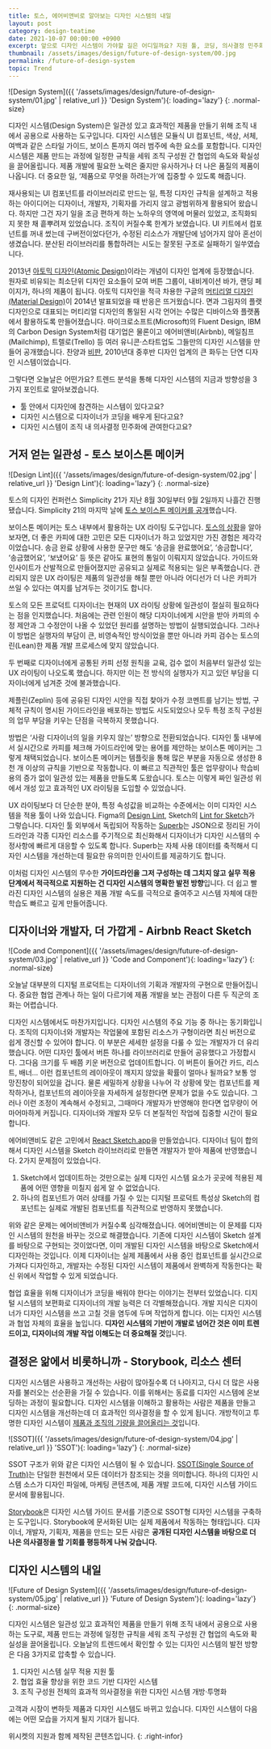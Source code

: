 ```yaml
---
title: 토스, 에어비앤비로 알아보는 디자인 시스템의 내일
layout: post
category: design-teatime
date: 2021-10-07 00:00:00 +0900
excerpt: 앞으로 디자인 시스템이 가야할 길은 어디일까요? 지원 툴, 코딩, 의사결정 민주화... 트렌드 분석을 통해 얻은 3가지 방향성을 설명하겠습니다.
thumbnail: /assets/images/design/future-of-design-system/00.jpg
permalink: /future-of-design-system
topic: Trend
---
```


![Design System]({{ '/assets/images/design/future-of-design-system/01.jpg' | relative_url }} 'Design System'){: loading='lazy'}
{: .normal-size}

디자인 시스템(Design System)은 일관성 있고 효과적인 제품을 만들기 위해 조직 내에서 공용으로 사용하는 도구입니다. 디자인 시스템은 모듈식 UI 컴포넌트, 색상, 서체, 여백과 같은 스타일 가이드, 보이스 톤까지 여러 범주에 속한 요소를 포함합니다. 디자인 시스템은 제품 만드는 과정에 일정한 규칙을 세워 조직 구성원 간 협업의 속도와 확실성을 끌어올립니다. 제품 개발에 필요한 노력은 줄지만 유사하거나 더 나은 품질의 제품이 나옵니다. 더 중요한 일, ‘제품으로 무엇을 하려는가’에 집중할 수 있도록 해줍니다.

재사용되는 UI 컴포넌트를 라이브러리로 만드는 일, 특정 디자인 규칙을 설계하고 적용하는 아이디어는 디자이너, 개발자, 기획자를 가리지 않고 광범위하게 활용되어 왔습니다. 하지만 그건 자기 일을 조금 편하게 하는 노하우의 영역에 머물러 있었고, 조직화되지 못한 채 흩뿌려져 있었습니다. 조직이 커질수록 한계가 보였습니다. UI 키트에서 컴포넌트를 꺼내 썼는데 구버전이었다던가, 수정된 리소스가 개발단에 넘어가지 않아 혼선이 생겼습니다. 분산된 라이브러리를 통합하려는 시도는 잘못된 구조로 실패하기 일쑤였습니다.

2013년 <a title='Brad Frost, 2013 - Atomic Design' href='https://bradfrost.com/blog/post/atomic-web-design?refer=mag_epmat' target='_blank' rel='noopener'>아토믹 디자인(Atomic Design)</a>이라는 개념이 디자인 업계에 등장했습니다. 원자로 비유되는 최소단위 디자인 요소들이 모여 버튼 그룹이, 내비게이션 바가, 랜딩 페이지가, 하나의 제품이 됩니다. 아토믹 디자인을 적극 차용한 구글의 <a title='Racheal Hooks, 2021 - The Evolution of Material Design' href='https://1brand.design/blog/the-evolution-of-material-design?refer=mag_epmat' target='_blank' rel='noopener'>머티리얼 디자인(Material Design)</a>이 2014년 발표되었을 때 반응은 뜨거웠습니다. 면과 그림자의 플랫 디자인으로 대표되는 머티리얼 디자인의 통일된 시각 언어는 수많은 디바이스와 플랫폼에서 활용하도록 만들어졌습니다. 마이크로소프트(Microsoft)의 Fluent Design, IBM의 Carbon Design System처럼 대기업은 물론이고 에어비앤비(Airbnb), 메일침프(Mailchimp), 트렐로(Trello) 등 여러 유니콘·스타트업도 그들만의 디자인 시스템을 만들어 공개했습니다. 찬양과 <a title='Pascal Barry, 2020 - Design System Are Bullsh*t' href='https://uxplanet.org/design-systems-are-bullsh-t-7ecdb795cc62?refer=mag_epmat' target='_blank' rel='noopener'>비판</a>, 2010년대 중후반 디자인 업계의 큰 화두는 단연 디자인 시스템이었습니다.

그렇다면 오늘날은 어떤가요? 트렌드 분석을 통해 디자인 시스템의 지금과 방향성을 3가지 포인트로 알아보겠습니다.

- 툴 안에서 디자인에 참견하는 시스템이 있다고요?
- 디자인 시스템으로 디자이너가 코딩을 배우게 된다고요?
- 디자인 시스템이 조직 내 의사결정 민주화에 관여한다고요?

## 거저 얻는 일관성 - 토스 보이스톤 메이커

![Design Lint]({{ '/assets/images/design/future-of-design-system/02.jpg' | relative_url }} 'Design Lint'){: loading='lazy'}
{: .normal-size}

토스의 디자인 컨퍼런스 Simplicity 21가 지난 8월 30일부터 9월 2일까지 나흘간 진행됐습니다. Simplicity 21의 마지막 날에 <a title='Simplicity 21 - 어느 날 토스가 말을 걸기 시작했다.' href='https://toss.im/simplicity-21/sessions/4-3' target='_blank' rel='noopener'>토스 보이스톤 메이커를 공개</a>했습니다.

보이스톤 메이커는 토스 내부에서 활용하는 UX 라이팅 도구입니다. <a title='김강령(Toss), 2021 - 토스가 보이스톤 메이커를 만들게 된 배경' href='https://brunch.co.kr/@thinkaboutlove/396?refer=mag_epmat' target='_blank' rel='noopener'>토스의 상황</a>을 알아보자면, 더 좋은 카피에 대한 고민은 모든 디자이너가 하고 있었지만 가진 경험은 제각각이었습니다. 송금 완료 상황에 사용한 문구만 해도 ‘송금을 완료했어요’, ‘송금합니다’, ‘송금했어요’, ‘보냈어요’ 등 뜻은 같아도 표현의 통일이 이뤄지지 않았습니다. 가이드와 인사이트가 산발적으로 만들어졌지만 공유되고 실제로 적용되는 일은 부족했습니다. 관리되지 않은 UX 라이팅은 제품의 일관성을 해칠 뿐만 아니라 어디선가 더 나은 카피가 쓰일 수 있다는 여지를 남겨두는 것이기도 합니다.

토스의 모든 프로덕트 디자이너는 현재의 UX 라이팅 상황에 일관성이 절실히 필요하다는 점을 인지했습니다. 처음에는 관련 인원이 해당 디자이너에게 시안을 받아 카피의 수정 제안과 그 수정안이 나올 수 있었던 원리를 설명하는 방법이 실행되었습니다. 그러나 이 방법은 실행자의 부담이 큰, 비영속적인 방식이었을 뿐만 아니라 카피 검수는 토스의 린(Lean)한 제품 개발 프로세스에 맞지 않았습니다.

두 번째로 디자이너에게 공통된 카피 선정 원칙을 교육, 검수 없이 처음부터 일관성 있는 UX 라이팅이 나오도록 했습니다. 하지만 이는 전 방식의 실행자가 지고 있던 부담을 디자이너에게 넘겨준 것에 불과했습니다.

제플린(Zeplin) 등에 공유된 디자인 시안을 직접 찾아가 수정 코멘트를 남기는 방법, 구체적 규칙이 명시된 가이드라인을 배포하는 방법도 시도되었으나 모두 특정 조직 구성원의 업무 부담을 키우는 단점을 극복하지 못했습니다.

방법은 ‘사람 디자이너의 일을 키우지 않는’ 방향으로 전환되었습니다. 디자인 툴 내부에서 실시간으로 카피를 체크해 가이드라인에 맞는 용어를 제안하는 보이스톤 메이커는 그렇게 채택되었습니다. 보이스톤 메이커는 템플릿을 통해 많은 부분을 자동으로 생성한 8천 개 이상의 규칙을 기반으로 작동합니다. 이 빠르고 직관적인 툴은 업무량이나 학습비용의 증가 없이 일관성 있는 제품을 만들도록 도왔습니다. 토스는 이렇게 짜인 일관성 위에서 개성 있고 효과적인 UX 라이팅을 도입할 수 있었습니다.

UX 라이팅보다 더 단순한 분야, 특정 속성값을 비교하는 수준에서는 이미 디자인 시스템을 적용 툴이 나와 있습니다. Figma의 <a title='Figma - Design Lint' href='https://www.figma.com/community/plugin/801195587640428208/Design-Lint' target='_blank' rel='noopener'>Design Lint</a>, Sketch의 <a title='Saransh Solanki, 2019 - Validate your designs against your defined design guidelines, within seconds' href='https://uxdesign.cc/sketch-lint-2f292ef87084?refer=mag_epmat' target='_blank' rel='noopener'>Lint for Sketch</a>가 그렇습니다. 디자인 툴 외부에서 독립되어 작동하는 <a title='Tanner Christensen, 2020 - What design system tools will look like in the future' href='https://tannerchristensen.com/blog/2020/4/9/what-design-system-tools-will-look-like?refer=mag_epmat' target='_blank' rel='noopener'>Superb</a>는 JSON으로 정리된 가이드라인과 각종 디자인 리소스를 주기적으로 최신화해서 디자이너가 디자인 시스템의 수정사항에 빠르게 대응할 수 있도록 합니다. Superb는 자체 사용 데이터를 축적해서 디자인 시스템을 개선하는데 필요한 유의미한 인사이트를 제공하기도 합니다.

이처럼 디자인 시스템의 무수한 **가이드라인을 그저 구성하는 데 그치지 않고 실무 적용 단계에서 적극적으로 지원하는 건 디자인 시스템의 명확한 발전 방향**입니다. 더 쉽고 빨라진 디자인 시스템의 실용은 제품 개발 속도를 극적으로 줄여주고 시스템 자체에 대한 학습도 빠르고 깊게 만들어줍니다.

## 디자이너와 개발자, 더 가깝게 - Airbnb React Sketch

![Code and Component]({{ '/assets/images/design/future-of-design-system/03.jpg' | relative_url }} 'Code and Component'){: loading='lazy'}
{: .normal-size}

오늘날 대부분의 디지털 프로덕트는 디자이너의 기획과 개발자의 구현으로 만들어집니다. 중요한 협업 관계나 하는 일이 다르기에 제품 개발을 보는 관점이 다른 두 직군의 조화는 어렵습니다.

디자인 시스템에서도 마찬가지입니다. 디자인 시스템의 주요 기능 중 하나는 동기화입니다. 조직의 디자이너와 개발자는 작업물에 포함된 리소스가 구형이라면 최신 버전으로 쉽게 갱신할 수 있어야 합니다. 이 부분은 세세한 설정을 다룰 수 있는 개발자가 더 유리했습니다. 어떤 디자인 툴에서 버튼 하나를 라이브러리로 만들어 공유했다고 가정합시다. 그다음 크기를 두 배쯤 키운 버전으로 업데이트합니다. 이 버튼이 들어간 카드, 리스트, 배너… 이런 컴포넌트의 레이아웃이 깨지지 않았을 확률이 얼마나 될까요? 보통 엉망진창이 되어있을 겁니다. 물론 세밀하게 상황을 나누어 각 상황에 맞는 컴포넌트를 제작하거나, 컴포넌트의 레이아웃을 자세하게 설정한다면 문제가 없을 수도 있습니다. 그러나 이런 조정이 계속해서 수정되고, 그때마다 개발자가 반영해야 한다면 업무량이 어마어마하게 커집니다. 디자이너와 개발자 모두 더 본질적인 작업에 집중할 시간이 필요합니다.

에어비앤비도 같은 고민에서 <a title='Jon Gold(Airbnb) - Painting with Code : Introducing our new open source library React Sketch.app' href='https://airbnb.design/painting-with-code?refer=mag_epmat' target='_blank' rel='noopener'>React Sketch.app</a>을 만들었습니다. 디자이너 팀이 합의해서 디자인 시스템을 Sketch 라이브러리로 만들면 개발자가 받아 제품에 반영했습니다. 2가지 문제점이 있었습니다.

1. Sketch에서 업데이트하는 것만으로는 실제 디자인 시스템 요소가 곳곳에 적용된 제품에 어떤 영향을 미칠지 쉽게 알 수 없었습니다.
2. 하나의 컴포넌트가 여러 상태를 가질 수 있는 디지털 프로덕트 특성상 Sketch의 컴포넌트는 실제로 개발된 컴포넌트를 직관적으로 반영하지 못했습니다.

위와 같은 문제는 에어비앤비가 커질수록 심각해졌습니다. 에어비앤비는 이 문제를 디자인 시스템의 원천을 바꾸는 것으로 해결했습니다. 기존에 디자인 시스템이 Sketch 설계를 바탕으로 구현되는 것이었다면, 이미 개발된 디자인 시스템을 바탕으로 Sketch에서 디자인하는 것입니다. 이제 디자이너는 실제 제품에서 사용 중인 컴포넌트를 실시간으로 가져다 디자인하고, 개발자는 수정된 디자인 시스템이 제품에서 완벽하게 작동한다는 확신 위에서 작업할 수 있게 되었습니다.

협업 효율을 위해 디자이너가 코딩을 배워야 한다는 이야기는 전부터 있었습니다. 디지털 시스템의 보편화로 디자이너의 개발 능력은 더 각별해졌습니다. 개발 지식은 디자이너가 디자인 시스템을 쓰고 고칠 것을 염두에 두며 작업하게 합니다. 이는 디자인 시스템과 협업 자체의 효율을 높입니다. **디자인 시스템의 기반이 개발로 넘어간 것은 이미 트렌드이고, 디자이너의 개발 작업 이해도는 더 중요해질 것**입니다.

## 결정은 앎에서 비롯하니까 - Storybook, 리소스 센터

디자인 시스템은 사용하고 개선하는 사람이 많아질수록 더 나아지고, 다시 더 많은 사용자를 불러오는 선순환을 가질 수 있습니다. 이를 위해서는 동료를 디자인 시스템에 온보딩하는 과정이 필요합니다. 디자인 시스템을 이해하고 활용하는 사람은 제품을 만들고 디자인 시스템을 개선하는데 더 효과적인 의사결정을 할 수 있게 됩니다. 개방적이고 투명한 디자인 시스템이 <a title='Jalita Aspelin(Columbia Road), 2018 - The future of design systems' href='https://www.columbiaroad.com/blog/the-future-of-design-systems?refer=mag_epmat' target='_blank' rel='noopener'>제품과 조직의 기량을 끌어올리는 것</a>입니다.

![SSOT]({{ '/assets/images/design/future-of-design-system/04.jpg' | relative_url }} 'SSOT'){: loading='lazy'}
{: .normal-size}

SSOT 구조가 위와 같은 디자인 시스템이 될 수 있습니다. <a title='Wikipedia - Single source of truth' href='https://en.wikipedia.org/wiki/Single_source_of_truth' target='_blank' rel='noopener'>SSOT(Single Source of Truth)</a>는 단일한 원천에서 모든 데이터가 참조되는 것을 의미합니다. 하나의 디자인 시스템 소스가 디자인 파일에, 마케팅 콘텐츠에, 제품 개발 코드에, 디자인 시스템 가이드 문서에 활용됩니다.


<a title='Storybook: UI component explorer for frontend developers' href='https://storybook.js.org?refer=mag_epmat' target='_blank' rel='noopener'>Storybook</a>은 디자인 시스템 가이드 문서를 기준으로 SSOT형 디자인 시스템을 구축하는 도구입니다. Storybook에 문서화된 UI는 실제 제품에서 작동하는 형태입니다. 디자이너, 개발자, 기획자, 제품을 만드는 모든 사람은 **공개된 디자인 시스템을 바탕으로 더 나은 의사결정을 할 기회를 평등하게 나눠 갖습니다.**

## 디자인 시스템의 내일

![Future of Design System]({{ '/assets/images/design/future-of-design-system/05.jpg' | relative_url }} 'Future of Design System'){: loading='lazy'}
{: .normal-size}

디자인 시스템은 일관성 있고 효과적인 제품을 만들기 위해 조직 내에서 공용으로 사용하는 도구로, 제품 만드는 과정에 일정한 규칙을 세워 조직 구성원 간 협업의 속도와 확실성을 끌어올립니다. 오늘날의 트렌드에서 확인할 수 있는 디자인 시스템의 발전 방향은 다음 3가지로 압축할 수 있습니다.

1. 디자인 시스템 실무 적용 지원 툴
2. 협업 효율 향상을 위한 코드 기반 디자인 시스템
3. 조직 구성원 전체의 효과적 의사결정을 위한 디자인 시스템 개방·투명화

고객과 시장이 변하듯 제품과 디자인 시스템도 바뀌고 있습니다. 디자인 시스템이 다음에는 어떤 모습을 가지게 될지 기대가 됩니다.

위시켓의 지원과 함께 제작된 콘텐츠입니다.
{: .right-infor}